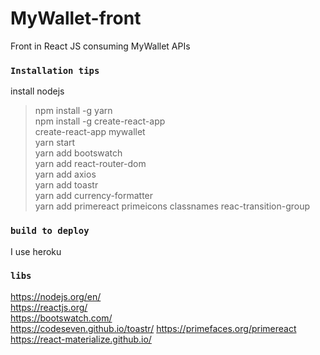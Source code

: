 # MyWallet-front
Front in React JS consuming MyWallet APIs

### `Installation tips`<br />
install nodejs <br />
> npm install -g yarn <br />
> npm install -g create-react-app <br />
> create-react-app mywallet <br />
> yarn start <br />
> yarn add bootswatch <br />
> yarn add react-router-dom <br />
> yarn add axios <br />
> yarn add toastr <br />
> yarn add currency-formatter <br />
yarn add primereact primeicons classnames reac-transition-group <br />

### `build to deploy`
I use heroku


### `libs`
https://nodejs.org/en/  <br />
https://reactjs.org/ <br />
https://bootswatch.com/ <br />
https://codeseven.github.io/toastr/
https://primefaces.org/primereact
https://react-materialize.github.io/
